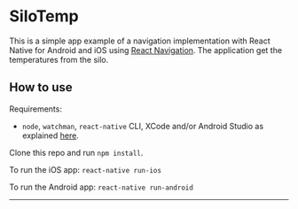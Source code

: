 # SiloTemp
This is a simple app example of a navigation implementation with React Native for Android and iOS using [React Navigation](https://reactnavigation.org/). The application get the temperatures from the silo.

How to use
----------------
Requirements:
 - `node`, `watchman`, `react-native` CLI, XCode and/or Android Studio as explained [here](https://facebook.github.io/react-native/docs/getting-started.html#node-watchman).

Clone this repo and run `npm install`.

To run the iOS app: `react-native run-ios`

To run the Android app: `react-native run-android`

----------------
